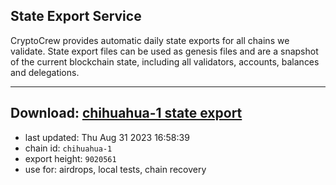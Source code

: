 ## State Export Service
CryptoCrew provides automatic daily state exports for all chains we validate. State export files can be used as genesis files and are a snapshot of the current blockchain state, including all validators, accounts, balances and delegations.

---
**Download: [chihuahua-1 state export](https://dl.ccvalidators.com/SERVICE/chihuahua/chihuahua-1_export_9020561.json)**
---

- last updated: Thu Aug 31 2023 16:58:39
- chain id: `chihuahua-1`
- export height: `9020561`
- use for: airdrops, local tests, chain recovery
